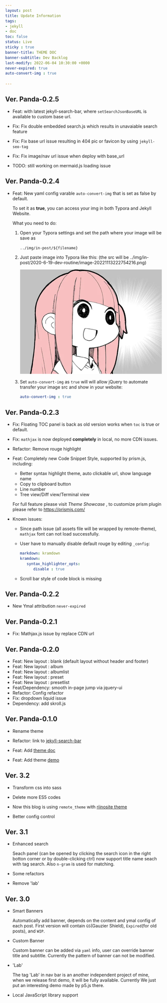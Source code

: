 ```yaml
---
layout: post
title: Update Information
tags: 
- jekyll 
- doc
toc: false
status: Live
sticky : true
banner-title: THEME DOC
banner-subtitle: Dev Backlog
last-modify: 2022-06-04 10:30:00 +0000
never-expired: true
auto-convert-img : true

---
```


## Ver. Panda-0.2.5

- Feat: with latest jekyll-search-bar, where `setSearchJsonBaseURL` is available to custom base url.

- Fix: Fix double embedded search.js which results in unavaiable search feature

- Fix: Fix base url issue resulting in 404 pic or favicon by using `jekyll-seo-tag`

- Fix: Fix image/nav url issue when deploy with base_url

- TODO: still working on mermaid.js loading issue

## Ver. Panda-0.2.4

- Feat: New yaml config varable `auto-convert-img` that is set as false by default.

  To set it as **true**, you can access your img in both Typora and Jekyll Website.

  What you need to do:

  1. Open your Typora settings and set the path where your image will be save as  

     `../img/in-post/${filename}`
  
  2. Just paste image into Typora like this: (the src will be ../img/in-post/2020-6-19-dev-routine/image-20221113222754216.png)
  
     ![image-20221113222754216](../img/in-post/2020-6-19-dev-routine/image-20221113222754216.png)
  
  3. Set `auto-convert-img` as `true` will will allow jQuery to automate transfer your image src and show in your website:
  
     ```yaml
     auto-convert-img : true
     ```
  
     

## Ver. Panda-0.2.3

 - Fix: Floating TOC panel is back as old version works when `toc` is true or default.

 - Fix: `mathjax` is now deployed **completely** in local, no more CDN issues.

 - Refactor: Remove rouge highlight

 - Feat: Completely new Code Snippet Style, supported by prism.js, including:

   - Better syntax highlight theme, auto clickable url, show language name
   - Copy to clipboard button
   - Line number
   - Tree view/Diff view/Terminal view

   For full feature please visit *Theme Showcase* , to customize prism plugin please refer to https://prismjs.com/
   
- Known issues:

  - Since path issue (all assets file will be wrapped by remote-theme), `mathjax` font can not load successfully.
  
  - User have to manually disable default rouge by editing `_config`:
  
    ```yml
    markdown: kramdown
    kramdown:
       syntax_highlighter_opts:
          disable : true
    ```
  
  - Scroll bar style of code block is missing
  
   


## Ver. Panda-0.2.2 


 - New Ymal attribution `never-expired`

## Ver. Panda-0.2.1

 - Fix: Mathjax.js issue by replace CDN url



## Ver. Panda-0.2.0 

- Feat: New layout : blank (default layout without header and footer)
- Feat: New layout : album
- Feat: New layout : albumlist
- Feat: New layout : preset
- Feat: New layout : presetlist
- Feat/Dependency: smooth in-page jump via jquery-ui 
- Refactor: Config refactor
- Fix: dropdown liquid issue
- Dependency:  add skroll.js

## Ver. Panda-0.1.0

- Rename theme

- Refactor:  link to [jekyll-search-bar](https://github.com/sorphwer/jekyll-theme-panda)

- Feat: Add [theme doc](https://github.com/sorphwer/jekyll-theme-panda)

- Feat: Add theme [demo](https://riino.site/jekyll-theme-panda/)

## Ver. 3.2

- Transform css into sass

- Delete more ES5 codes

- Now this blog is using `remote_theme` with [riinosite theme](https://github.com/sorphwer/jekyll-theme-panda)

- Better config control



## Ver. 3.1

-  Enhanced search 
   
   Seach panel (can be opened by clicking the search icon in the right botton corner or by double-clicking ctrl) now support title name seach with tag search. Also `n-gram` is used for matching.

-  Some refactors

-  Remove 'lab'

## Ver. 3.0

-  Smart Banners

    Automatically add banner, depends on the content and ymal config of each post. First version will contain `GS`(Gauzier Shield), `Expired`(for old posts), and `WIP`.

-  Custom Banner

    Custom banner can be added via `yaml` info, user can override banner title and subtitle. Currently the pattern of banner can not be modified.

-  'Lab'

    The tag 'Lab' in nav bar is an another independent project of mine, when we release first demo, it will be fully available. Currently We just put an interesting demo made by p5.js there.

-  Local JavaScript library support
